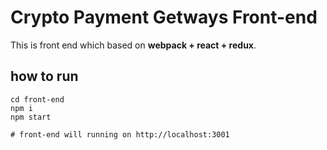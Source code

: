 # Crypto Payment Getways Front-end

This is front end which based on **webpack + react + redux**.

## how to run
```
cd front-end
npm i
npm start

# front-end will running on http://localhost:3001
```



